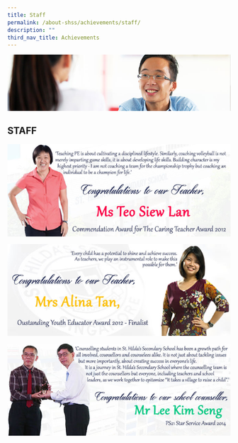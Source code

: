 ```yaml
---
title: Staff
permalink: /about-shss/achievements/staff/
description: ""
third_nav_title: Achievements
---
```

![](/images/School%20Info/Staff%20Achievements%20Banner.jpg)

STAFF
-----

![](/images/School%20Info/Staff%20Achievements%201.jpg)

![](/images/School%20Info/Staff%20Achievements%202.jpg)

![](/images/School%20Info/Staff%20Achievements%203.jpg)
